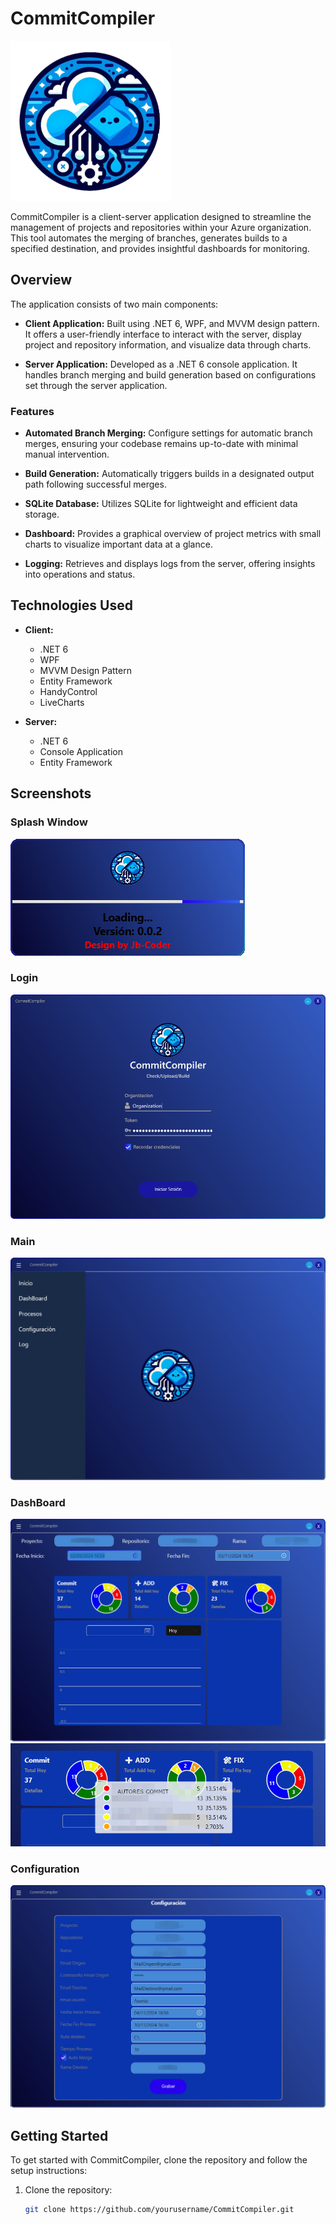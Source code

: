 # CommitCompiler
![Logo](CommitCompilerClient/Resources/LogoCommitCompiler.png)

CommitCompiler is a client-server application designed to streamline the management of projects and repositories within your Azure organization. This tool automates the merging of branches, generates builds to a specified destination, and provides insightful dashboards for monitoring.

## Overview

The application consists of two main components:

- **Client Application:** Built using .NET 6, WPF, and MVVM design pattern. It offers a user-friendly interface to interact with the server, display project and repository information, and visualize data through charts.

- **Server Application:** Developed as a .NET 6 console application. It handles branch merging and build generation based on configurations set through the server application.

### Features

- **Automated Branch Merging:** Configure settings for automatic branch merges, ensuring your codebase remains up-to-date with minimal manual intervention.

- **Build Generation:** Automatically triggers builds in a designated output path following successful merges.

- **SQLite Database:** Utilizes SQLite for lightweight and efficient data storage.

- **Dashboard:** Provides a graphical overview of project metrics with small charts to visualize important data at a glance.

- **Logging:** Retrieves and displays logs from the server, offering insights into operations and status.

## Technologies Used

- **Client:** 
  - .NET 6
  - WPF
  - MVVM Design Pattern
  - Entity Framework
  - HandyControl
  - LiveCharts

- **Server:** 
  - .NET 6
  - Console Application
  - Entity Framework

## Screenshots

### Splash Window
![Splash Window](Docs/Assets/SplashWindow.png)

### Login
![Login Page](Docs/Assets/LoginPage.png)

### Main
![Main Page](Docs/Assets/MainPage.png)

### DashBoard
![DashBoard](Docs/Assets/DashBoardPage1.png)
![DashBoard](Docs/Assets/DashBoardPage2.png)

### Configuration
![ConfigurationPage](Docs/Assets/ConfigurationPage.png)


## Getting Started

To get started with CommitCompiler, clone the repository and follow the setup instructions:

1. Clone the repository:
   ```bash
   git clone https://github.com/yourusername/CommitCompiler.git
